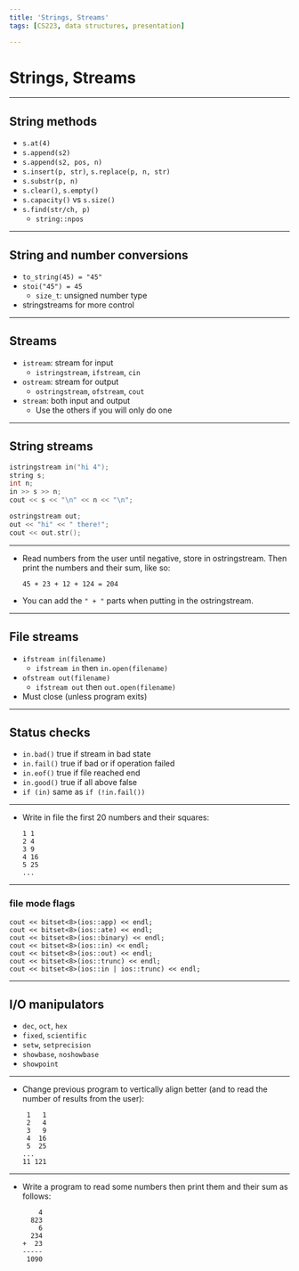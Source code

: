 ```yaml
---
title: 'Strings, Streams'
tags: [CS223, data structures, presentation]

---
```


# Strings, Streams

---

## String methods

- `s.at(4)`
- `s.append(s2)`
- `s.append(s2, pos, n)`
- `s.insert(p, str)`, `s.replace(p, n, str)`
- `s.substr(p, n)`
- `s.clear()`, `s.empty()`
- `s.capacity()` vs `s.size()`
- `s.find(str/ch, p)` 
    - `string::npos`

---

## String and number conversions

- `to_string(45) = "45"`
- `stoi("45") = 45`
    - `size_t`: unsigned number type
- stringstreams for more control

---

## Streams

- `istream`: stream for input
    - `istringstream`, `ifstream`, `cin`
- `ostream`: stream for output
    - `ostringstream`, `ofstream`, `cout`
- `stream`: both input and output
    - Use the others if you will only do one

---

## String streams

```cpp
istringstream in("hi 4");
string s;
int n;
in >> s >> n;
cout << s << "\n" << n << "\n";
```

```cpp
ostringstream out;
out << "hi" << " there!";
cout << out.str();
```

---

- Read numbers from the user until negative, store in ostringstream. Then print the numbers and their sum, like so:

    ```
    45 + 23 + 12 + 124 = 204
    ```
- You can add the `" + "` parts when putting in the ostringstream.

---

## File streams

- `ifstream in(filename)`
    - `ifstream in` then `in.open(filename)`
- `ofstream out(filename)`
    - `ifstream out` then `out.open(filename)`
- Must close (unless program exits)

---

## Status checks

- `in.bad()` true if stream in bad state
- `in.fail()` true if bad or if operation failed
- `in.eof()` true if file reached end
- `in.good()` true if all above false
- `if (in)` same as `if (!in.fail())`

---

- Write in file the first 20 numbers and their squares:
    ```
    1 1
    2 4
    3 9
    4 16
    5 25
    ...
    ```

---

### file mode flags

```
cout << bitset<8>(ios::app) << endl;
cout << bitset<8>(ios::ate) << endl;
cout << bitset<8>(ios::binary) << endl;
cout << bitset<8>(ios::in) << endl;
cout << bitset<8>(ios::out) << endl;
cout << bitset<8>(ios::trunc) << endl;
cout << bitset<8>(ios::in | ios::trunc) << endl;
```

---

## I/O manipulators

- `dec`, `oct`, `hex`
- `fixed`, `scientific`
- `setw`, `setprecision`
- `showbase`, `noshowbase`
- `showpoint`

---

- Change previous program to vertically align better (and to read the number of results from the user):
    ```
     1   1
     2   4
     3   9
     4  16
     5  25
    ...
    11 121
    ```

---

- Write a program to read some numbers then print them and their sum as follows:
    ```
        4
      823
        6
      234
    +  23
    -----
     1090
    ```